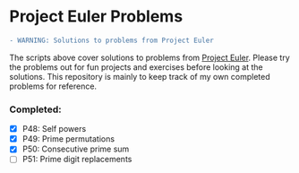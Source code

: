 # Project Euler Problems

```diff
- WARNING: Solutions to problems from Project Euler
```

The scripts above cover solutions to problems from [Project Euler](https://projecteuler.net/). Please try the problems out for fun projects and exercises before looking at the solutions. This repository is mainly to keep track of my own completed problems for reference.

### Completed:
- [x] P48: Self powers
- [x] P49: Prime permutations
- [x] P50: Consecutive prime sum
- [ ] P51: Prime digit replacements
